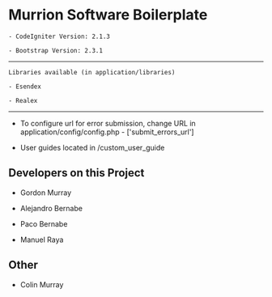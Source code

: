 Murrion Software  Boilerplate
=============================

    - CodeIgniter Version: 2.1.3

    - Bootstrap Version: 2.3.1
    
--------------------------------

    Libraries available (in application/libraries)
    
    - Esendex
    
    - Realex
    
--------------------------------

- To configure url for error submission, change URL in application/config/config.php - ['submit_errors_url']

- User guides located in /custom_user_guide

Developers on this Project
--------------------------

- Gordon Murray

- Alejandro Bernabe

- Paco Bernabe

- Manuel Raya

Other
-----

- Colin Murray
